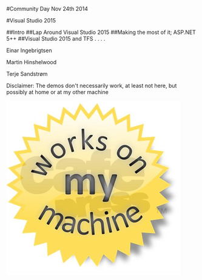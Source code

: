 ﻿#Community Day Nov 24th  2014

#Visual Studio 2015

##Intro
##Lap Around Visual Studio 2015
##Making the most of it; ASP.NET 5++
##Visual Studio 2015 and TFS
.
.
.
.

Einar Ingebrigtsen

Martin Hinshelwood

Terje Sandstrøm

Disclaimer:  The demos don't necessarily work, at least not here, but possibly at home or at my other machine


![alt text](images/womm.png)



 